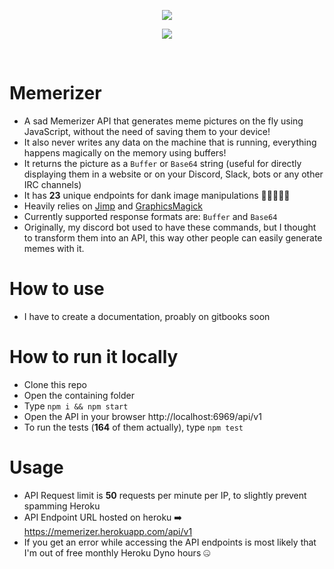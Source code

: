 <p align="center">
  <img src="https://i.imgur.com/HiaDkDQ.png"><br/>
</p>

<p align="center">
    <img src="https://travis-ci.org/tutyamxx/memerizer.svg?branch=master">
</p>
<br />

# Memerizer

* A sad Memerizer API that generates meme pictures on the fly using JavaScript, without the need of saving them to your device!
* It also never writes any data on the machine that is running, everything happens magically on the memory using buffers!
* It returns the picture as a `Buffer` or `Base64` string (useful for directly displaying them in a website or on your Discord, Slack, bots or any other IRC channels)
* It has **23** unique endpoints for dank image manipulations 🤘🏽🤪🤘🏽
* Heavily relies on [Jimp](https://github.com/oliver-moran/jimp) and [GraphicsMagick](https://github.com/aheckmann/gm)
* Currently supported response formats are: `Buffer` and `Base64`
* Originally, my discord bot used to have these commands, but I thought to transform them into an API, this way other people can easily generate memes with it.

# How to use

* I have to create a documentation, proably on gitbooks soon

# How to run it locally

* Clone this repo
* Open the containing folder
* Type `npm i && npm start`
* Open the API in your browser http://localhost:6969/api/v1
* To run the tests (**164** of them actually), type `npm test`

# Usage

* API Request limit is **50** requests per minute per IP, to slightly prevent spamming Heroku
* API Endpoint URL hosted on heroku ➡️ https://memerizer.herokuapp.com/api/v1
* If you get an error while accessing the API endpoints is most likely that I'm out of free monthly Heroku Dyno hours 🤐
